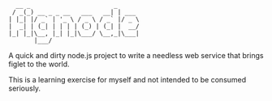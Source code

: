       __ _                       _      
     / _(_) __ _ _ __   ___   __| | ___ 
    | |_| |/ _` | '_ \ / _ \ / _` |/ _ \
    |  _| | (_| | | | | (_) | (_| |  __/
    |_| |_|\__, |_| |_|\___/ \__,_|\___|
           |___/ 

A quick and dirty node.js project to write a needless web service that brings figlet to the world.

This is a learning exercise for myself and not intended to be consumed seriously.
